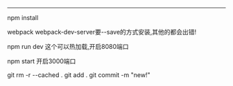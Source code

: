 
----------------
npm install

webpack
webpack-dev-server要--save的方式安装,其他的都会出错!

npm run dev  这个可以热加载,开启8080端口

npm start  开启3000端口


git rm -r --cached .
git add .
git commit -m "new!"
